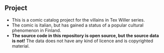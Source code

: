 ## Project

* This is a comic catalog project for the villains in Tex Willer series.
* The comic is italian, but has gained a status of a popular cultural phenomenon in Finland.
* **The source code in this repository is open source, but the source data is not!** The data does not have any kind of licence and is copyrighted material.
